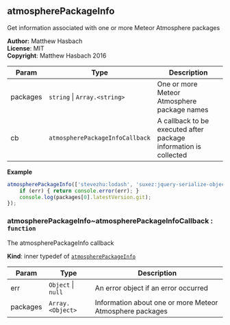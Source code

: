 <a name="module_atmospherePackageInfo"></a>
## atmospherePackageInfo
Get information associated with one or more Meteor Atmosphere packages

**Author:** Matthew Hasbach  
**License**: MIT  
**Copyright**: Matthew Hasbach 2016  

| Param | Type | Description |
| --- | --- | --- |
| packages | <code>string</code> &#124; <code>Array.&lt;string&gt;</code> | One or more Meteor Atmosphere package names |
| cb | <code>atmospherePackageInfoCallback</code> | A callback to be executed after package information is collected |

**Example**  
```js
atmospherePackageInfo(['stevezhu:lodash', 'suxez:jquery-serialize-object'], function(err, packages) {
    if (err) { return console.error(err); }
    console.log(packages[0].latestVersion.git);
});
```
<a name="module_atmospherePackageInfo..atmospherePackageInfoCallback"></a>
### atmospherePackageInfo~atmospherePackageInfoCallback : <code>function</code>
The atmospherePackageInfo callback

**Kind**: inner typedef of <code>[atmospherePackageInfo](#module_atmospherePackageInfo)</code>  

| Param | Type | Description |
| --- | --- | --- |
| err | <code>Object</code> &#124; <code>null</code> | An error object if an error occurred |
| packages | <code>Array.&lt;Object&gt;</code> | Information about one or more Meteor Atmosphere packages |

